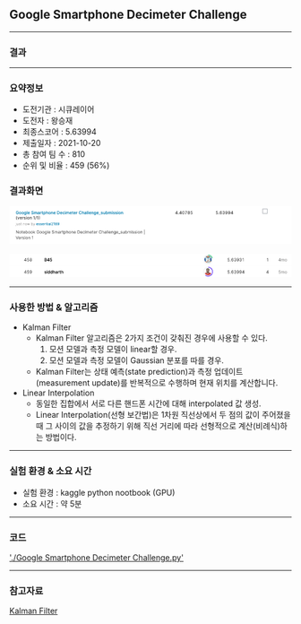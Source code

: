 ## Google Smartphone Decimeter Challenge

------------

### 결과

----------------

### 요약정보

* 도전기관 : 시큐레이어
* 도전자 : 왕승재
* 최종스코어 : 5.63994
* 제출일자 : 2021-10-20
* 총 참여 팀 수 : 810
* 순위 및 비율 : 459 (56%)

### 결과화면

![결과](screanshot/score.png)

![결과](screanshot/leaderboard.png)

----------

### 사용한 방법 & 알고리즘

* Kalman Filter
  * Kalman Filter 알고리즘은 2가지 조건이 갖춰진 경우에 사용할 수 있다.
    1. 모션 모델과 측정 모델이 linear할 경우.
    2. 모션 모델과 측정 모델이 Gaussian 분포를 따를 경우.
  * Kalman Filter는 상태 예측(state prediction)과 측정 업데이트(measurement update)를 반복적으로 수행하며 현재 위치를 계산합니다.
* Linear Interpolation
  * 동일한 집합에서 서로 다른 핸드폰 시간에 대해 interpolated 값 생성.
  * Linear Interpolation(선형 보간법)은 1차원 직선상에서 두 점의 값이 주어졌을 때 그 사이의 값을 추정하기 위해 직선 거리에 따라 선형적으로 계산(비례식)하는 방법이다.

-------------

### 실험 환경 & 소요 시간

* 실험 환경 : kaggle python nootbook (GPU)
* 소요 시간 : 약 5분

-----------

### 코드

['./Google Smartphone Decimeter Challenge.py'](https://github.com/essential2189/ML_study/blob/main/kaggle/Google%20Smartphone%20Decimeter%20Challenge/Google%20Smartphone%20Decimeter%20Challenge.py)

-----------

### 참고자료

[Kalman Filter](https://simdkalman.readthedocs.io/en/latest/)

